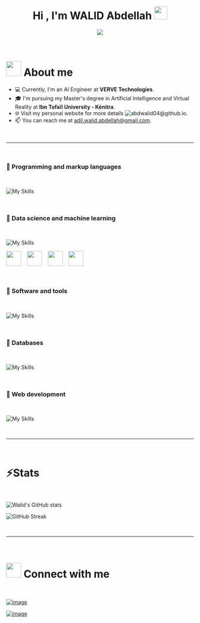 
<h1 align="center"><b>Hi , I'm WALID Abdellah </b><img src="https://media.giphy.com/media/hvRJCLFzcasrR4ia7z/giphy.gif" width="35"></h1>

<p align="center">
  <a href="https://github.com/DenverCoder1/readme-typing-svg"><img src="https://readme-typing-svg.herokuapp.com?font=Time+New+Roman&color=cyan&size=25&center=true&vCenter=true&width=600&height=100&lines=Artificial+Intelligence+Engineer,;Active+Learner/Researcher,;Love+to+learn+new+stuffs..<3"></a>
</p>


<br>


#  <picture><img src = "https://user-images.githubusercontent.com/74038190/229223156-0cbdaba9-3128-4d8e-8719-b6b4cf741b67.gif" width = 40px></picture> **About me**

- 💻 Currently, I'm an AI Engineer at **VERVE Technologies**.
- 🎓 I'm pursuing my Master's degree in Artificial Intelligence and Virtual Reality at **Ibn Tofaïl University - Kénitra**.
- 🌐 Visit my personal website for more details ![abdwalid04@github.io](abdwalid04@github.io).
- 📫 You can reach me at adil.walid.abdellah@gmail.com.

<br>

---

<br>

### 🧰 Programming and markup languages
<br>

![My Skills](https://skillicons.dev/icons?i=python,js,java,html,css)

<br>

### 🧰 Data science and machine learning
<br>

![My Skills](https://skillicons.dev/icons?i=tensorflow,pytorch,sklearn,opencv)
<p align="left">
  <img src="https://abdwalid04.github.io/images/details/details-icon-pandas.png" height="40px" />&nbsp&nbsp&nbsp
  <img src="https://abdwalid04.github.io/images/details/details-icon-matplotlib.png" height="40px" />&nbsp&nbsp&nbsp
  <img src="https://numpy.org/images/logo.svg" height="40px" />&nbsp&nbsp&nbsp
  <img src="https://huggingface.co/front/assets/huggingface_logo-noborder.svg" height="40px" />
</p>

<br>

### 🧰 Software and tools
<br>

![My Skills](https://skillicons.dev/icons?i=git,linux,github,postman,aws,gcp,azure,docker,vscode)

<br>

### 🧰 Databases
<br>

![My Skills](https://skillicons.dev/icons?i=mysql,postgres,mongodb)

<br>

### 🧰 Web development
<br>

![My Skills](https://skillicons.dev/icons?i=django,astro,bootstrap,tailwind)


<br>

---

<br>

<h1>⚡Stats</h1>
<br>

![Walid's GitHub stats](https://github-readme-stats.vercel.app/api?username=abdwalid04&show_icons=true&theme=tokyonight&border_radius=8&border=3DA47A)

![GitHub Streak](https://streak-stats.demolab.com?user=abdwalid04&theme=tokyonight&border_radius=8&border=3DA47A) 

<br>

---

<br>

# <picture><img src = "https://user-images.githubusercontent.com/74038190/216120981-b9507c36-0e04-4469-8e27-c99271b45ba5.png" width = 40px></picture> **Connect with me**
<br>

[![image](https://img.shields.io/badge/LinkedIn-0077B5?style=for-the-badge&logo=linkedin&logoColor=white)](https://www.linkedin.com/in/abdellah-walid-17126a20b/)


[![image](https://img.shields.io/badge/mail-D14836?style=for-the-badge&logo=gmail&logoColor=white)](mailto:abdellahwalid04@gmail.com)
